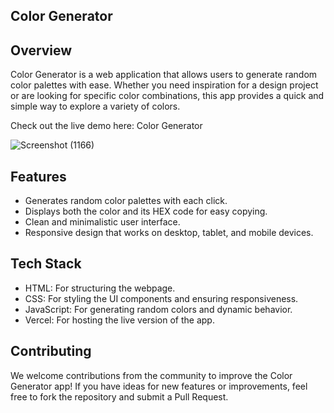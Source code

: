 ## Color Generator

## Overview
Color Generator is a web application that allows users to generate random color palettes with ease. Whether you need inspiration for a design project or are looking for specific color combinations, this app provides a quick and simple way to explore a variety of colors.

Check out the live demo here: Color Generator

![Screenshot (1166)](https://github.com/Vanshikavemula/Colors/assets/142506903/92c489b2-1df3-409a-ae72-5b8ba50cfe4b)

## Features
- Generates random color palettes with each click.
- Displays both the color and its HEX code for easy copying.
- Clean and minimalistic user interface.
- Responsive design that works on desktop, tablet, and mobile devices.

## Tech Stack
- HTML: For structuring the webpage.
- CSS: For styling the UI components and ensuring responsiveness.
- JavaScript: For generating random colors and dynamic behavior.
- Vercel: For hosting the live version of the app.

## Contributing
We welcome contributions from the community to improve the Color Generator app! If you have ideas for new features or improvements, feel free to fork the repository and submit a Pull Request.
